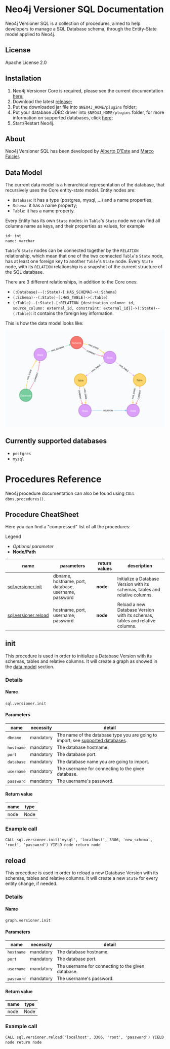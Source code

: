 # Neo4j Versioner SQL Documentation

Neo4j Versioner SQL is a collection of procedures, aimed to help developers to manage a SQL Database schema, through the Entity-State model applied to Neo4j.

## License

Apache License 2.0

## Installation

1. Neo4j Versioner Core is required, please see the current documentation [here](https://h-omer.github.io/neo4j-versioner-core/);
2. Download the latest [release](https://github.com/h-omer/neo4j-versioner-sql/releases);
3. Put the downloaded jar file into `$NEO4J_HOME/plugins` folder;
4. Put your database JDBC driver into `$NEO4J_HOME/plugins` folder, for more information on supported databases, click [here](currently-supported-databases); 
5. Start/Restart Neo4j.

## About

Neo4j Versioner SQL has been developed by [Alberto D'Este](https://github.com/albertodeste) and [Marco Falcier](https://github.com/mfalcier).

## Data Model

The current data model is a hierarchical representation of the database, that recursively uses the Core entity-state model.
Entity nodes are:
* `Database`: it has a type (postgres, mysql, ...) and a name properties;
* `Schema`: it has a name property;
* `Table`: it has a name property.

Every Entity has its own `State` nodes: in `Table`'s `State` node we can find all columns name as keys, and their properties as values, for example

```
id: int
name: varchar
```

`Table`'s `State` nodes can be connected together by the `RELATION` relationship, which mean that one of the two connected `Table`'s `State` node, has at least one foreign key to another `Table`'s `State` node.
Every `State` node, with its `RELATION` relationship is a snapshot of the current structure of the SQL database.

There are 3 different relationships, in addition to the Core ones:
* `(:Database)--(:State)-[:HAS_SCHEMA]->(:Schema)`
* `(:Schema)--(:State)-[:HAS_TABLE]->(:Table)`
* `(:Table)--(:State)-[:RELATION {destination_column: id, source_column: external_id, constraint: external_id}]->(:State)--(:Table)`: it contains the foreign key information.

This is how the data model looks like:

![Data Model](https://raw.githubusercontent.com/h-omer/neo4j-versioner-sql/master/docs/images/data-model.png)

## Currently supported databases

* `postgres`
* `mysql`

# Procedures Reference

Neo4j procedure documentation can also be found using `CALL dbms.procedures()`.

## Procedure CheatSheet

Here you can find a "compressed" list of all the procedures:

Legend
* *Optional parameter*
* **Node/Path**

name | parameters | return values | description
---- | ---------- | ------------- | -----------
[sql.versioner.init](#init) | dbname, hostname, port, database, username, password | **node** | Initialize a Database Version with its schemas, tables and relative columns.
[sql.versioner.reload](#reload) | hostname, port, username, password | **node** | Reload a new Database Version with its schemas, tables and relative columns.

## init

This procedure is used in order to initialize a Database Version with its schemas, tables and relative columns.
It will create a graph as showed in the [data model](#data-model) section.

### Details

#### Name

`sql.versioner.init`

#### Parameters

name | necessity | detail 
---- | --------- | ------
`dbname` | mandatory | The name of the database type you are going to import; see [supported databases](currently-supported-databases).
`hostname` | mandatory | The database hostname.
`port` | mandatory | The database port.
`database` | mandatory | The database name you are going to import.
`username` | mandatory | The username for connecting to the given database.
`password` | mandatory | The username's password.

#### Return value

name | type 
---- | ----
node | Node 

### Example call

```cypher
CALL sql.versioner.init('mysql', 'localhost', 3306, 'new_schema', 'root', 'password') YIELD node return node
```

## reload

This procedure is used in order to reload a new Database Version with its schemas, tables and relative columns.
It will create a new `State` for every entity change, if needed.

### Details

#### Name

`graph.versioner.init`

#### Parameters

name | necessity | detail 
---- | --------- | ------
`hostname` | mandatory | The database hostname.
`port` | mandatory | The database port.
`username` | mandatory | The username for connecting to the given database.
`password` | mandatory | The username's password.

#### Return value

name | type 
---- | ----
node | Node 

### Example call

```cypher
CALL sql.versioner.reload('localhost', 3306, 'root', 'password') YIELD node return node
```